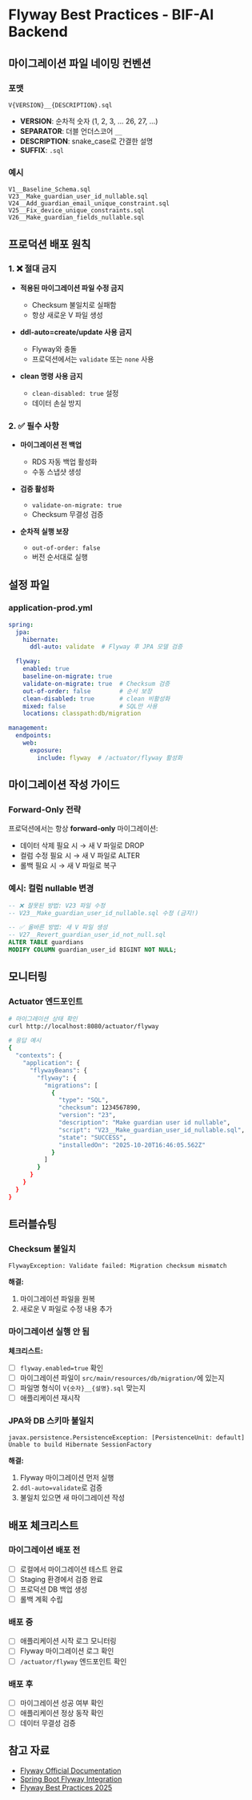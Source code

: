 # Flyway Best Practices - BIF-AI Backend

## 마이그레이션 파일 네이밍 컨벤션

### 포맷
```
V{VERSION}__{DESCRIPTION}.sql
```

- **VERSION**: 순차적 숫자 (1, 2, 3, ... 26, 27, ...)
- **SEPARATOR**: 더블 언더스코어 `__`
- **DESCRIPTION**: snake_case로 간결한 설명
- **SUFFIX**: `.sql`

### 예시
```
V1__Baseline_Schema.sql
V23__Make_guardian_user_id_nullable.sql
V24__Add_guardian_email_unique_constraint.sql
V25__Fix_device_unique_constraints.sql
V26__Make_guardian_fields_nullable.sql
```

## 프로덕션 배포 원칙

### 1. ❌ 절대 금지
- **적용된 마이그레이션 파일 수정 금지**
  - Checksum 불일치로 실패함
  - 항상 새로운 V 파일 생성

- **ddl-auto=create/update 사용 금지**
  - Flyway와 충돌
  - 프로덕션에서는 `validate` 또는 `none` 사용

- **clean 명령 사용 금지**
  - `clean-disabled: true` 설정
  - 데이터 손실 방지

### 2. ✅ 필수 사항
- **마이그레이션 전 백업**
  - RDS 자동 백업 활성화
  - 수동 스냅샷 생성

- **검증 활성화**
  - `validate-on-migrate: true`
  - Checksum 무결성 검증

- **순차적 실행 보장**
  - `out-of-order: false`
  - 버전 순서대로 실행

## 설정 파일

### application-prod.yml
```yaml
spring:
  jpa:
    hibernate:
      ddl-auto: validate  # Flyway 후 JPA 모델 검증

  flyway:
    enabled: true
    baseline-on-migrate: true
    validate-on-migrate: true  # Checksum 검증
    out-of-order: false        # 순서 보장
    clean-disabled: true       # clean 비활성화
    mixed: false               # SQL만 사용
    locations: classpath:db/migration

management:
  endpoints:
    web:
      exposure:
        include: flyway  # /actuator/flyway 활성화
```

## 마이그레이션 작성 가이드

### Forward-Only 전략
프로덕션에서는 항상 **forward-only** 마이그레이션:
- 데이터 삭제 필요 시 → 새 V 파일로 DROP
- 컬럼 수정 필요 시 → 새 V 파일로 ALTER
- 롤백 필요 시 → 새 V 파일로 복구

### 예시: 컬럼 nullable 변경
```sql
-- ❌ 잘못된 방법: V23 파일 수정
-- V23__Make_guardian_user_id_nullable.sql 수정 (금지!)

-- ✅ 올바른 방법: 새 V 파일 생성
-- V27__Revert_guardian_user_id_not_null.sql
ALTER TABLE guardians
MODIFY COLUMN guardian_user_id BIGINT NOT NULL;
```

## 모니터링

### Actuator 엔드포인트
```bash
# 마이그레이션 상태 확인
curl http://localhost:8080/actuator/flyway

# 응답 예시
{
  "contexts": {
    "application": {
      "flywayBeans": {
        "flyway": {
          "migrations": [
            {
              "type": "SQL",
              "checksum": 1234567890,
              "version": "23",
              "description": "Make guardian user id nullable",
              "script": "V23__Make_guardian_user_id_nullable.sql",
              "state": "SUCCESS",
              "installedOn": "2025-10-20T16:46:05.562Z"
            }
          ]
        }
      }
    }
  }
}
```

## 트러블슈팅

### Checksum 불일치
```
FlywayException: Validate failed: Migration checksum mismatch
```
**해결:**
1. 마이그레이션 파일을 원복
2. 새로운 V 파일로 수정 내용 추가

### 마이그레이션 실행 안 됨
**체크리스트:**
- [ ] `flyway.enabled=true` 확인
- [ ] 마이그레이션 파일이 `src/main/resources/db/migration/`에 있는지
- [ ] 파일명 형식이 `V{숫자}__{설명}.sql` 맞는지
- [ ] 애플리케이션 재시작

### JPA와 DB 스키마 불일치
```
javax.persistence.PersistenceException: [PersistenceUnit: default] Unable to build Hibernate SessionFactory
```
**해결:**
1. Flyway 마이그레이션 먼저 실행
2. `ddl-auto=validate`로 검증
3. 불일치 있으면 새 마이그레이션 작성

## 배포 체크리스트

### 마이그레이션 배포 전
- [ ] 로컬에서 마이그레이션 테스트 완료
- [ ] Staging 환경에서 검증 완료
- [ ] 프로덕션 DB 백업 생성
- [ ] 롤백 계획 수립

### 배포 중
- [ ] 애플리케이션 시작 로그 모니터링
- [ ] Flyway 마이그레이션 로그 확인
- [ ] `/actuator/flyway` 엔드포인트 확인

### 배포 후
- [ ] 마이그레이션 성공 여부 확인
- [ ] 애플리케이션 정상 동작 확인
- [ ] 데이터 무결성 검증

## 참고 자료
- [Flyway Official Documentation](https://flywaydb.org/documentation/)
- [Spring Boot Flyway Integration](https://docs.spring.io/spring-boot/docs/current/reference/html/howto.html#howto.data-initialization.migration-tool.flyway)
- [Flyway Best Practices 2025](https://rieckpil.de/howto-best-practices-for-flyway-and-hibernate-with-spring-boot/)
